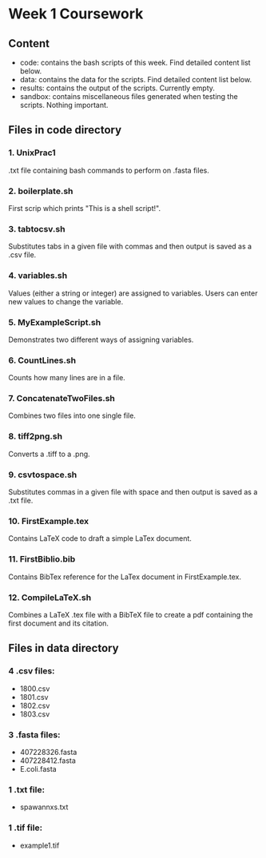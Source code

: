 # Week 1 Coursework 

## Content
* code: contains the bash scripts of this week. Find detailed content list below. 
* data: contains the data for the scripts. Find detailed content list below.
* results: contains the output of the scripts. Currently empty. 
* sandbox: contains miscellaneous files generated when testing the scripts. Nothing important.

## Files in code directory
### 1. UnixPrac1

.txt file containing bash commands to perform on .fasta files.

### 2. boilerplate.sh

First scrip which prints "This is a shell script!".

### 3. tabtocsv.sh

Substitutes tabs in a given file with commas and then output is saved as a .csv file.

### 4. variables.sh

Values (either a string or integer) are assigned to variables. Users can enter new values to change the variable. 

### 5. MyExampleScript.sh

Demonstrates two different ways of assigning variables.

### 6. CountLines.sh

Counts how many lines are in a file.

### 7. ConcatenateTwoFiles.sh

Combines two files into one single file.

### 8. tiff2png.sh

Converts a .tiff to a .png.

### 9. csvtospace.sh

Substitutes commas in a given file with space and then output is saved as a .txt file.

### 10. FirstExample.tex

Contains LaTeX code to draft a simple LaTex document.

### 11. FirstBiblio.bib

Contains BibTex reference for the LaTex document in FirstExample.tex.

### 12. CompileLaTeX.sh

Combines a LaTeX .tex file with a BibTeX file to create a pdf containing the first document and its citation. 

## Files in data directory

### 4 .csv files: 
* 1800.csv
* 1801.csv
* 1802.csv
* 1803.csv

### 3 .fasta files:
* 407228326.fasta
* 407228412.fasta
* E.coli.fasta

### 1 .txt file:
* spawannxs.txt

### 1 .tif file:
* example1.tif
